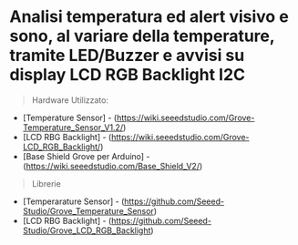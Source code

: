 # Analisi temperatura ed alert visivo e sono, al variare della temperature, tramite LED/Buzzer e avvisi su display LCD RGB Backlight I2C

> Hardware Utilizzato:
- [Temperature Sensor] - (https://wiki.seeedstudio.com/Grove-Temperature_Sensor_V1.2/)
- [LCD RBG Backlight] - (https://wiki.seeedstudio.com/Grove-LCD_RGB_Backlight/)
- [Base Shield Grove per Arduino] - (https://wiki.seeedstudio.com/Base_Shield_V2/)

> Librerie 
- [Temperarature Sensor] - (https://github.com/Seeed-Studio/Grove_Temperature_Sensor)
- [LCD RBG Backlight] - (https://github.com/Seeed-Studio/Grove_LCD_RGB_Backlight)
